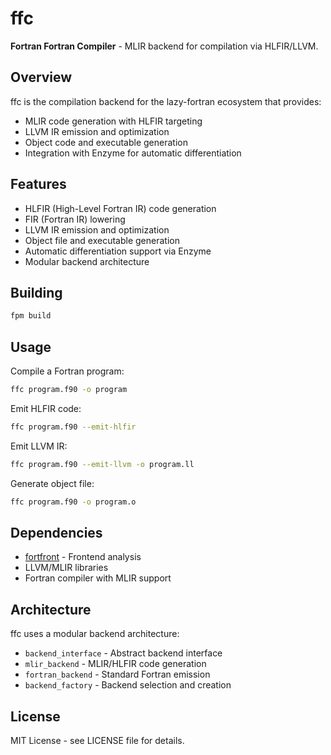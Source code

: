 # ffc

**Fortran Fortran Compiler** - MLIR backend for compilation via HLFIR/LLVM.

## Overview

ffc is the compilation backend for the lazy-fortran ecosystem that provides:
- MLIR code generation with HLFIR targeting
- LLVM IR emission and optimization
- Object code and executable generation
- Integration with Enzyme for automatic differentiation

## Features

- HLFIR (High-Level Fortran IR) code generation
- FIR (Fortran IR) lowering
- LLVM IR emission and optimization
- Object file and executable generation
- Automatic differentiation support via Enzyme
- Modular backend architecture

## Building

```bash
fpm build
```

## Usage

Compile a Fortran program:
```bash
ffc program.f90 -o program
```

Emit HLFIR code:
```bash
ffc program.f90 --emit-hlfir
```

Emit LLVM IR:
```bash  
ffc program.f90 --emit-llvm -o program.ll
```

Generate object file:
```bash
ffc program.f90 -o program.o
```

## Dependencies

- [fortfront](https://github.com/lazy-fortran/fortfront) - Frontend analysis
- LLVM/MLIR libraries
- Fortran compiler with MLIR support

## Architecture

ffc uses a modular backend architecture:
- `backend_interface` - Abstract backend interface
- `mlir_backend` - MLIR/HLFIR code generation
- `fortran_backend` - Standard Fortran emission
- `backend_factory` - Backend selection and creation

## License

MIT License - see LICENSE file for details.